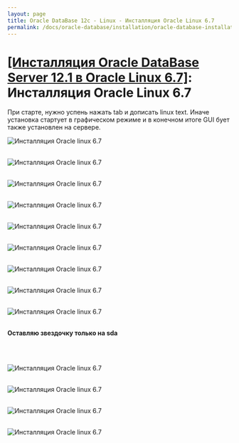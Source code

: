 ```yaml
---
layout: page
title: Oracle DataBase 12c - Linux - Инсталляция Oracle Linux 6.7
permalink: /docs/oracle-database/installation/oracle-database-installation/single-instance/simple/linux/6.7/oracle/12.1/oel67-installation/
---
```


# <a href="/docs/oracle-database/installation/oracle-database-installation/single-instance/simple/linux/6.7/oracle/12.1/">[Инсталляция Oracle DataBase Server 12.1 в Oracle Linux 6.7]</a>: Инсталляция Oracle Linux 6.7


При старте, нужно успень нажать tab и дописать linux text. Иначе установка стартует в графическом режиме и в конечном итоге GUI бует также установлен на сервере.


<img src="http://img.oradba.net/docs/01-oracle-database/02-installation/03-oracle-database-installation/01-single-instance/01-simple/02-linux/6.7/oracle/12.1/01-oel67-installation/oel67-installation_01.png" border="0" alt="Инсталляция Oracle linux 6.7"><br/><br/>

<img src="http://img.oradba.net/docs/01-oracle-database/02-installation/03-oracle-database-installation/01-single-instance/01-simple/02-linux/6.7/oracle/12.1/01-oel67-installation/oel67-installation_02.png" border="0" alt="Инсталляция Oracle linux 6.7"><br/><br/>

<img src="http://img.oradba.net/docs/01-oracle-database/02-installation/03-oracle-database-installation/01-single-instance/01-simple/02-linux/6.7/oracle/12.1/01-oel67-installation/oel67-installation_03.png" border="0" alt="Инсталляция Oracle linux 6.7"><br/><br/>

<img src="http://img.oradba.net/docs/01-oracle-database/02-installation/03-oracle-database-installation/01-single-instance/01-simple/02-linux/6.7/oracle/12.1/01-oel67-installation/oel67-installation_04.png" border="0" alt="Инсталляция Oracle linux 6.7"><br/><br/>

<img src="http://img.oradba.net/docs/01-oracle-database/02-installation/03-oracle-database-installation/01-single-instance/01-simple/02-linux/6.7/oracle/12.1/01-oel67-installation/oel67-installation_05.png" border="0" alt="Инсталляция Oracle linux 6.7"><br/><br/>

<img src="http://img.oradba.net/docs/01-oracle-database/02-installation/03-oracle-database-installation/01-single-instance/01-simple/02-linux/6.7/oracle/12.1/01-oel67-installation/oel67-installation_06.png" border="0" alt="Инсталляция Oracle linux 6.7"><br/><br/>

<img src="http://img.oradba.net/docs/01-oracle-database/02-installation/03-oracle-database-installation/01-single-instance/01-simple/02-linux/6.7/oracle/12.1/01-oel67-installation/oel67-installation_07.png" border="0" alt="Инсталляция Oracle linux 6.7"><br/><br/>

<img src="http://img.oradba.net/docs/01-oracle-database/02-installation/03-oracle-database-installation/01-single-instance/01-simple/02-linux/6.7/oracle/12.1/01-oel67-installation/oel67-installation_08.png" border="0" alt="Инсталляция Oracle linux 6.7"><br/><br/>

<img src="http://img.oradba.net/docs/01-oracle-database/02-installation/03-oracle-database-installation/01-single-instance/01-simple/02-linux/6.7/oracle/12.1/01-oel67-installation/oel67-installation_09.png" border="0" alt="Инсталляция Oracle linux 6.7"><br/><br/>


<strong>Оставляю звездочку только на sda</strong>

<br/><br/>

<img src="http://img.oradba.net/docs/01-oracle-database/02-installation/03-oracle-database-installation/01-single-instance/01-simple/02-linux/6.7/oracle/12.1/01-oel67-installation/oel67-installation_10.png" border="0" alt="Инсталляция Oracle linux 6.7"><br/><br/>

<img src="http://img.oradba.net/docs/01-oracle-database/02-installation/03-oracle-database-installation/01-single-instance/01-simple/02-linux/6.7/oracle/12.1/01-oel67-installation/oel67-installation_11.png" border="0" alt="Инсталляция Oracle linux 6.7"><br/><br/>

<img src="http://img.oradba.net/docs/01-oracle-database/02-installation/03-oracle-database-installation/01-single-instance/01-simple/02-linux/6.7/oracle/12.1/01-oel67-installation/oel67-installation_12.png" border="0" alt="Инсталляция Oracle linux 6.7"><br/><br/>

<img src="http://img.oradba.net/docs/01-oracle-database/02-installation/03-oracle-database-installation/01-single-instance/01-simple/02-linux/6.7/oracle/12.1/01-oel67-installation/oel67-installation_13.png" border="0" alt="Инсталляция Oracle linux 6.7"><br/><br/>

